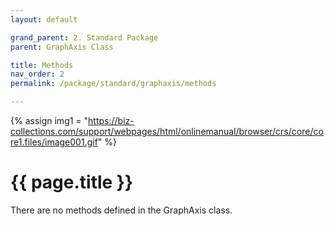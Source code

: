 ```yaml
---
layout: default

grand_parent: 2. Standard Package
parent: GraphAxis Class

title: Methods
nav_order: 2
permalink: /package/standard/graphaxis/methods

---
```

{% assign img1 = "https://biz-collections.com/support/webpages/html/onlinemanual/browser/crs/core/core1.files/image001.gif" %}


# {{ page.title }}

There are no methods defined in the GraphAxis class.